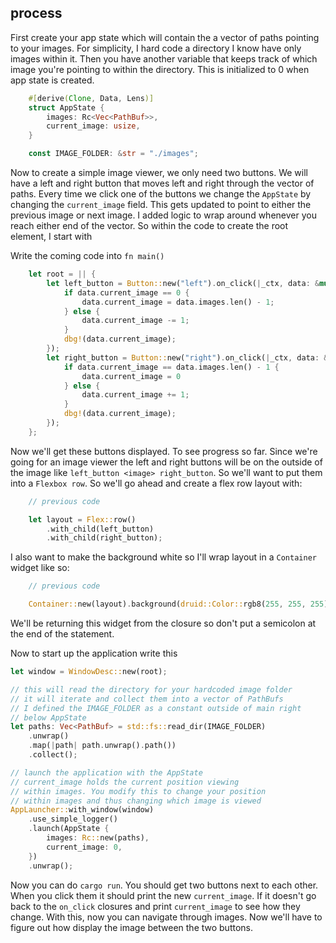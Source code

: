 ## process

First create your app state which will contain the a vector of paths pointing to your images. For simplicity, I hard code a directory I know have only images within it. Then you have another variable that keeps track of which image you're pointing to within the directory. This is initialized to 0 when app state is created.

```rust
    #[derive(Clone, Data, Lens)]
    struct AppState {
        images: Rc<Vec<PathBuf>>,
        current_image: usize,
    }

    const IMAGE_FOLDER: &str = "./images";
```

Now to create a simple image viewer, we only need two buttons. We will have a left and right button that moves left and right through the vector of paths. Every time we click one of the buttons we change the `AppState` by changing the `current_image` field. This gets updated to point to either the previous image or next image. I added logic to wrap around whenever you reach either end of the vector. So within the code to create the root element, I start with 

Write the coming code into `fn main()`
```rust
    let root = || {
        let left_button = Button::new("left").on_click(|_ctx, data: &mut AppState, _env| {
            if data.current_image == 0 {
                data.current_image = data.images.len() - 1;
            } else {
                data.current_image -= 1;
            }
            dbg!(data.current_image);
        });
        let right_button = Button::new("right").on_click(|_ctx, data: &mut AppState, _env| {
            if data.current_image == data.images.len() - 1 {
                data.current_image = 0
            } else {
                data.current_image += 1;
            }
            dbg!(data.current_image);
        });
    };
```
Now we'll get these buttons displayed. To see progress so far. Since we're going for an image viewer the left and right buttons will be on the outside of the image like `left_button <image> right_button`. So we'll want to put them into a `Flexbox row`. So we'll go ahead and create a flex row layout with:

```rust
    // previous code

    let layout = Flex::row()
        .with_child(left_button)
        .with_child(right_button);
```
I also want to make the background white so I'll wrap layout in a `Container` widget like so:

```rust
    // previous code

    Container::new(layout).background(druid::Color::rgb8(255, 255, 255))
```
We'll be returning this widget from the closure so don't put a semicolon at the end of the statement.

Now to start up the application write this
```rust
let window = WindowDesc::new(root);

// this will read the directory for your hardcoded image folder
// it will iterate and collect them into a vector of PathBufs
// I defined the IMAGE_FOLDER as a constant outside of main right
// below AppState
let paths: Vec<PathBuf> = std::fs::read_dir(IMAGE_FOLDER)
    .unwrap()
    .map(|path| path.unwrap().path())
    .collect();

// launch the application with the AppState
// current_image holds the current position viewing
// within images. You modify this to change your position
// within images and thus changing which image is viewed
AppLauncher::with_window(window)
    .use_simple_logger()
    .launch(AppState {
        images: Rc::new(paths),
        current_image: 0,
    })
    .unwrap();
```

Now you can do `cargo run`. You should get two buttons next to each other. When you click them it should print the new `current_image`. If it doesn't go back to the `on_click` closures and print `current_image` to see how they change. With this, now you can navigate through images. Now we'll have to figure out how display the image between the two buttons.

